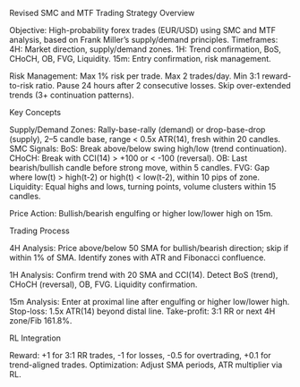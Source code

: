 Revised SMC and MTF Trading Strategy
Overview

Objective: High-probability forex trades (EUR/USD) using SMC and MTF analysis, based on Frank Miller’s supply/demand principles.
Timeframes:
4H: Market direction, supply/demand zones.
1H: Trend confirmation, BoS, CHoCH, OB, FVG, Liquidity.
15m: Entry confirmation, risk management.


Risk Management:
Max 1% risk per trade.
Max 2 trades/day.
Min 3:1 reward-to-risk ratio.
Pause 24 hours after 2 consecutive losses.
Skip over-extended trends (3+ continuation patterns).


Key Concepts

Supply/Demand Zones: Rally-base-rally (demand) or drop-base-drop (supply), 2–5 candle base, range < 0.5x ATR(14), fresh within 20 candles.
SMC Signals:
BoS: Break above/below swing high/low (trend continuation).
CHoCH: Break with CCI(14) > +100 or < -100 (reversal).
OB: Last bearish/bullish candle before strong move, within 5 candles.
FVG: Gap where low(t) > high(t-2) or high(t) < low(t-2), within 10 pips of zone.
Liquidity: Equal highs and lows, turning points, volume clusters within 15 candles.

Price Action: Bullish/bearish engulfing or higher low/lower high on 15m.


Trading Process

4H Analysis:
Price above/below 50 SMA for bullish/bearish direction; skip if within 1% of SMA.
Identify zones with ATR and Fibonacci confluence.

1H Analysis:
Confirm trend with 20 SMA and CCI(14).
Detect BoS (trend), CHoCH (reversal), OB, FVG.
Liquidity confirmation.

15m Analysis:
Enter at proximal line after engulfing or higher low/lower high.
Stop-loss: 1.5x ATR(14) beyond distal line.
Take-profit: 3:1 RR or next 4H zone/Fib 161.8%.


RL Integration

Reward: +1 for 3:1 RR trades, -1 for losses, -0.5 for overtrading, +0.1 for trend-aligned trades.
Optimization: Adjust SMA periods, ATR multiplier via RL.